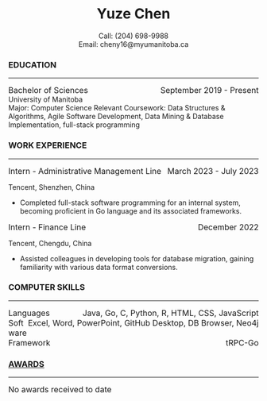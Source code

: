 # <center>Yuze Chen</center>  

<center>Call: (204) 698-9988  </center>  

<center>Email: cheny16@myumanitoba.ca  </center>  

### **EDUCATION</u>**
***
<div style="font-size:16px"><span style="float:right">September 2019 - Present</span>Bachelor of Sciences</div>  
University of Manitoba<br>
Major: Computer Science
Relevant Coursework: Data Structures & Algorithms, Agile Software Development, Data Mining & Database Implementation, full-stack programming

### **WORK EXPERIENCE</u>**
***
<div style="font-size:16px"><span style="float:right">March 2023 - July 2023</span>Intern - Administrative Management Line</div>

Tencent, Shenzhen, China
+ Completed full-stack software programming for an internal system, becoming proficient in Go language and its associated frameworks.


<div style="font-size:16px"><span style="float:right">December 2022</span>Intern - Finance Line</div>

Tencent, Chengdu, China
+ Assisted colleagues in developing tools for database migration, gaining familiarity with various data format conversions.




### **COMPUTER SKILLS</u>**
***
<div style="font-size:16px"><span style="float:right"> Java, Go, C, Python,  R, HTML, CSS, JavaScript</span>Languages</div>  
<div style="font-size:16px"><span style="float:right"> Excel, Word, PowerPoint, GitHub Desktop, DB Browser, Neo4j </span>Software</div>  
<div style="font-size:16px"><span style="float:right"> tRPC-Go</span>Framework</div>  

### **<u>AWARDS</u>**
***
<div style="font-size:16px">No awards received to date</div>
